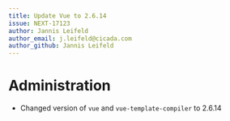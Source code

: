 ```yaml
---
title: Update Vue to 2.6.14
issue: NEXT-17123
author: Jannis Leifeld
author_email: j.leifeld@cicada.com 
author_github: Jannis Leifeld
---
```

# Administration
* Changed version of `vue` and `vue-template-compiler` to 2.6.14
